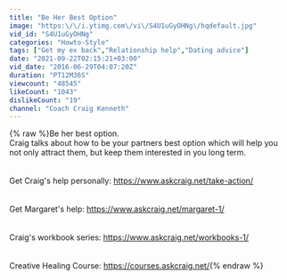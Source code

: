 ```yaml
---
title: "Be Her Best Option"
image: "https:\/\/i.ytimg.com\/vi\/S4U1uGyOHNg\/hqdefault.jpg"
vid_id: "S4U1uGyOHNg"
categories: "Howto-Style"
tags: ["Get my ex back","Relationship help","Dating advice"]
date: "2021-09-22T02:15:21+03:00"
vid_date: "2016-06-29T04:07:20Z"
duration: "PT12M36S"
viewcount: "48545"
likeCount: "1043"
dislikeCount: "19"
channel: "Coach Craig Kenneth"
---
```

{% raw %}Be her best option. <br />Craig talks about how to be your partners best option which will help you not only attract them, but keep them interested in you long term.<br /><br /><br />Get Craig's help personally: <a rel="nofollow" target="blank" href="https://www.askcraig.net/take-action/">https://www.askcraig.net/take-action/</a><br /><br /><br />Get Margaret's help: <a rel="nofollow" target="blank" href="https://www.askcraig.net/margaret-1/">https://www.askcraig.net/margaret-1/</a><br /> <br /><br />Craig's workbook series: <a rel="nofollow" target="blank" href="https://www.askcraig.net/workbooks-1/">https://www.askcraig.net/workbooks-1/</a><br /><br /><br />Creative Healing Course: <a rel="nofollow" target="blank" href="https://courses.askcraig.net/">https://courses.askcraig.net/</a>{% endraw %}
